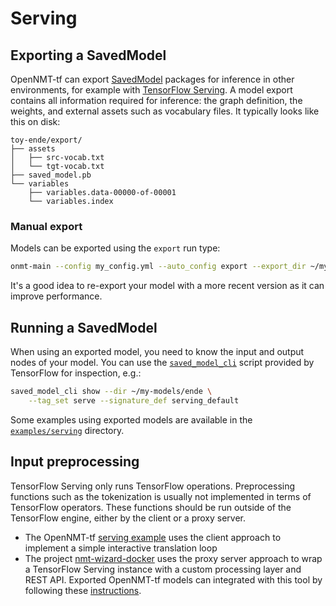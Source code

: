 # Serving

## Exporting a SavedModel

OpenNMT-tf can export [SavedModel](https://www.tensorflow.org/beta/guide/saved_model) packages for inference in other environments, for example with [TensorFlow Serving](https://www.tensorflow.org/serving/). A model export contains all information required for inference: the graph definition, the weights, and external assets such as vocabulary files. It typically looks like this on disk:

```text
toy-ende/export/
├── assets
│   ├── src-vocab.txt
│   └── tgt-vocab.txt
├── saved_model.pb
└── variables
    ├── variables.data-00000-of-00001
    └── variables.index
```

### Manual export

Models can be exported using the `export` run type:

```bash
onmt-main --config my_config.yml --auto_config export --export_dir ~/my-models/ende
```

It's a good idea to re-export your model with a more recent version as it can improve performance.

## Running a SavedModel

When using an exported model, you need to know the input and output nodes of your model. You can use the [`saved_model_cli`](https://www.tensorflow.org/programmers_guide/saved_model#cli_to_inspect_and_execute_savedmodel) script provided by TensorFlow for inspection, e.g.:

```bash
saved_model_cli show --dir ~/my-models/ende \
    --tag_set serve --signature_def serving_default
```

Some examples using exported models are available in the [`examples/serving`](https://github.com/OpenNMT/OpenNMT-tf/tree/master/examples/serving) directory.

## Input preprocessing

TensorFlow Serving only runs TensorFlow operations. Preprocessing functions such as the tokenization is usually not implemented in terms of TensorFlow operators. These functions should be run outside of the TensorFlow engine, either by the client or a proxy server.

* The OpenNMT-tf [serving example](https://github.com/OpenNMT/OpenNMT-tf/tree/master/examples/serving) uses the client approach to implement a simple interactive translation loop
* The project [nmt-wizard-docker](https://github.com/OpenNMT/nmt-wizard-docker) uses the proxy server approach to wrap a TensorFlow Serving instance with a custom processing layer and REST API. Exported OpenNMT-tf models can integrated with this tool by following these [instructions](https://github.com/OpenNMT/nmt-wizard-docker/issues/46#issuecomment-456795844).
